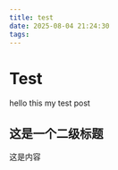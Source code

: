 ```yaml
---
title: test
date: 2025-08-04 21:24:30
tags:
---
```


# Test
hello this my test post

## 这是一个二级标题
这是内容